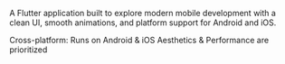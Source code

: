 A Flutter application built to explore modern mobile development with a clean UI, smooth animations, and platform support for Android and iOS.

Cross-platform: Runs on Android & iOS
Aesthetics & Performance are prioritized 

